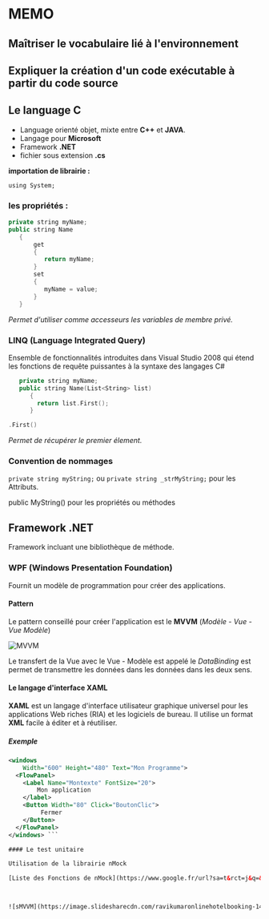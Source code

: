 # MEMO

## Maîtriser le vocabulaire lié à l'environnement

## Expliquer la création d'un code exécutable à partir du code source

## Le language C

- Language orienté objet, mixte entre **C++** et **JAVA**.
- Langage pour **Microsoft**
- Framework **.NET**
- fichier sous extension **.cs**

**importation de librairie :**

`using System;`

### les propriétés :

```c++
private string myName;
public string Name
   {
       get
       {
          return myName;
       }
       set
       {
          myName = value;
       }
   }
```

_Permet d'utiliser comme accesseurs les variables de membre privé._

### LINQ (Language Integrated Query)

Ensemble de fonctionnalités introduites dans Visual Studio 2008 qui étend les fonctions de requête puissantes à la syntaxe des langages C#

```c++
   private string myName;
   public string Name(List<String> list)
      {
        return list.First();
      }
```

```c++
.First()
```

_Permet de récupérer le premier élement._

### Convention de nommages

`private string myString;` ou `private string _strMyString;` pour les Attributs.

public MyString() pour les propriétés ou méthodes

## Framework .NET

Framework incluant une bibliothèque de méthode.

### WPF (Windows Presentation Foundation)

Fournit un modèle de programmation pour créer des applications.

#### Pattern

Le pattern conseillé pour créer l'application est le **MVVM** (_Modèle - Vue - Vue Modèle_)

![MVVM](https://i-msdn.sec.s-msft.com/dynimg/IC564167.png)

Le transfert de la Vue avec le Vue - Modèle est appelé le _DataBinding_ est permet de transmettre les données dans les données dans les deux sens.

#### Le langage d'interface XAML

**XAML** est un langage d'interface utilisateur graphique universel pour les applications Web riches (RIA) et les logiciels de bureau. Il utilise un format **XML** facile à éditer et à réutiliser.

##### Exemple
```xml
<windows
    Width="600" Height="480" Text="Mon Programme">
  <FlowPanel>
    <Label Name="Montexte" FontSize="20">
        Mon application
    </label>
    <Button Width="80" Click="BoutonClic">
         Fermer
    </Button>
  </FlowPanel>
</windows> ```

#### Le test unitaire

Utilisation de la librairie nMock

[Liste des Fonctions de nMock](https://www.google.fr/url?sa=t&rct=j&q=&esrc=s&source=web&cd=1&cad=rja&uact=8&ved=0ahUKEwj61IrSyYPWAhUFWxQKHQohA80QFggtMAA&url=http%3A%2F%2Fcouvertstesting.blob.core.windows.net%2Fmenukaarten%2F2012%2F10%2F25%2F420679ec94ff810d88942155fa2f788e-NMock3CheatSheet.pdf&usg=AFQjCNGDIbvI9lQt1zMTEx35NuTCahZYFA)



![sMVVM](https://image.slidesharecdn.com/ravikumaronlinehotelbooking-140628072246-phpapp02/95/ravi-rana-hotel-management-ppt-7-638.jpg?cb=1403941005)
